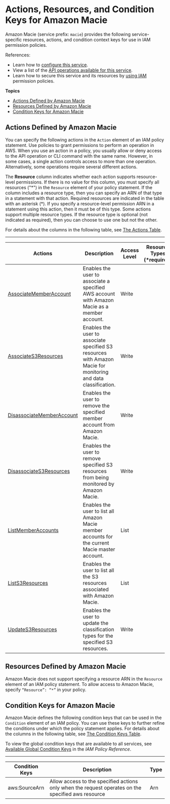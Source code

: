 # Actions, Resources, and Condition Keys for Amazon Macie<a name="list_amazonmacie"></a>

Amazon Macie \(service prefix: `macie`\) provides the following service\-specific resources, actions, and condition context keys for use in IAM permission policies\.

References:
+ Learn how to [configure this service](https://docs.aws.amazon.com//macie/latest/userguide/)\.
+ View a list of the [API operations available for this service](https://docs.aws.amazon.com//macie/1.0/APIReference/)\.
+ Learn how to secure this service and its resources by [using IAM](https://docs.aws.amazon.com//macie/latest/userguide/macie-access-control.html) permission policies\.

**Topics**
+ [Actions Defined by Amazon Macie](#amazonmacie-actions-as-permissions)
+ [Resources Defined by Amazon Macie](#amazonmacie-resources-for-iam-policies)
+ [Condition Keys for Amazon Macie](#amazonmacie-policy-keys)

## Actions Defined by Amazon Macie<a name="amazonmacie-actions-as-permissions"></a>

You can specify the following actions in the `Action` element of an IAM policy statement\. Use policies to grant permissions to perform an operation in AWS\. When you use an action in a policy, you usually allow or deny access to the API operation or CLI command with the same name\. However, in some cases, a single action controls access to more than one operation\. Alternatively, some operations require several different actions\.

The **Resource** column indicates whether each action supports resource\-level permissions\. If there is no value for this column, you must specify all resources \("\*"\) in the `Resource` element of your policy statement\. If the column includes a resource type, then you can specify an ARN of that type in a statement with that action\. Required resources are indicated in the table with an asterisk \(\*\)\. If you specify a resource\-level permission ARN in a statement using this action, then it must be of this type\. Some actions support multiple resource types\. If the resource type is optional \(not indicated as required\), then you can choose to use one but not the other\.

For details about the columns in the following table, see [The Actions Table](reference_policies_actions-resources-contextkeys.md#actions_table)\.


****  

| Actions | Description | Access Level | Resource Types \(\*required\) | Condition Keys | Dependent Actions | 
| --- | --- | --- | --- | --- | --- | 
|   [ AssociateMemberAccount ](https://docs.aws.amazon.com//macie/1.0/APIReference/API_AssociateMemberAccount.html)  | Enables the user to associate a specified AWS account with Amazon Macie as a member account\. | Write |  |  |  | 
|   [ AssociateS3Resources ](https://docs.aws.amazon.com//macie/1.0/APIReference/API_AssociateS3Resources.html)  | Enables the user to associate specified S3 resources with Amazon Macie for monitoring and data classification\. | Write |  |   [ aws:SourceArn ](#amazonmacie-aws_SourceArn)   |  | 
|   [ DisassociateMemberAccount ](https://docs.aws.amazon.com//macie/1.0/APIReference/API_DisassociateMemberAccount.html)  | Enables the user to remove the specified member account from Amazon Macie\. | Write |  |  |  | 
|   [ DisassociateS3Resources ](https://docs.aws.amazon.com//macie/1.0/APIReference/API_DisassociateS3Resources.html)  | Enables the user to remove specified S3 resources from being monitored by Amazon Macie\. | Write |  |   [ aws:SourceArn ](#amazonmacie-aws_SourceArn)   |  | 
|   [ ListMemberAccounts ](https://docs.aws.amazon.com//macie/1.0/APIReference/API_ListMemberAccounts.html)  | Enables the user to list all Amazon Macie member accounts for the current Macie master account\. | List |  |  |  | 
|   [ ListS3Resources ](https://docs.aws.amazon.com//macie/1.0/APIReference/API_ListS3Resources.html)  | Enables the user to list all the S3 resources associated with Amazon Macie\. | List |  |  |  | 
|   [ UpdateS3Resources ](https://docs.aws.amazon.com//macie/1.0/APIReference/API_UpdateS3Resources.html)  | Enables the user to update the classification types for the specified S3 resources\. | Write |  |   [ aws:SourceArn ](#amazonmacie-aws_SourceArn)   |  | 

## Resources Defined by Amazon Macie<a name="amazonmacie-resources-for-iam-policies"></a>

Amazon Macie does not support specifying a resource ARN in the `Resource` element of an IAM policy statement\. To allow access to Amazon Macie, specify `“Resource”: “*”` in your policy\.

## Condition Keys for Amazon Macie<a name="amazonmacie-policy-keys"></a>

Amazon Macie defines the following condition keys that can be used in the `Condition` element of an IAM policy\. You can use these keys to further refine the conditions under which the policy statement applies\. For details about the columns in the following table, see [The Condition Keys Table](reference_policies_actions-resources-contextkeys.md#context_keys_table)\.

To view the global condition keys that are available to all services, see [Available Global Condition Keys](reference_policies_condition-keys.html#AvailableKeys) in the *IAM Policy Reference*\.


****  

| Condition Keys | Description | Type | 
| --- | --- | --- | 
|   aws:SourceArn  | Allow access to the specified actions only when the request operates on the specified aws resource | Arn | 